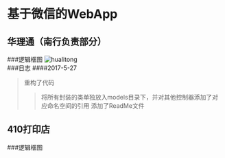 基于微信的WebApp
==
华理通（南行负责部分）
--
###逻辑框图
![hualitong](http://xiaoliming96.com/images/hualitong.png)  
###日志
####2017-5-27
>重构了代码
>>将所有封装的类单独放入models目录下，并对其他控制器添加了对应命名空间的引用
>添加了ReadMe文件


410打印店
--
###逻辑框图
